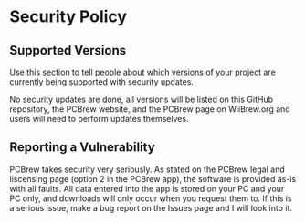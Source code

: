# Security Policy

## Supported Versions

Use this section to tell people about which versions of your project are
currently being supported with security updates.

No security updates are done, all versions will be listed on this GitHub repository, the PCBrew website, and the PCBrew page on WiiBrew.org and users will need to perform updates themselves.

## Reporting a Vulnerability

PCBrew takes security very seriously. As stated on the PCBrew legal and liscensing page (option 2 in the PCBrew app), the software is provided as-is with all faults. All data entered into the app is stored on your PC and your PC only, and downloads will only occur when you request them to. If this is a serious issue, make a bug report on the Issues page and I will look into it.
